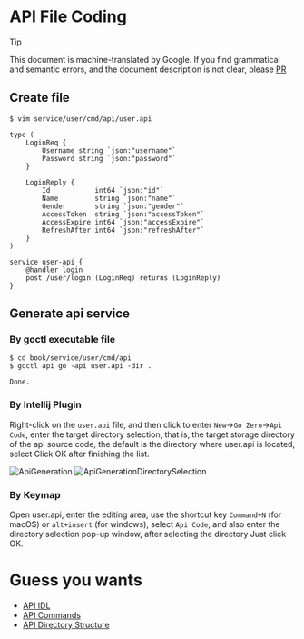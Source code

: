 # API File Coding

> [!TIP]
> This document is machine-translated by Google. If you find grammatical and semantic errors, and the document description is not clear, please [PR](doc-contibute.md)

## Create file
```shell
$ vim service/user/cmd/api/user.api  
```
```text
type (
    LoginReq {
        Username string `json:"username"`
        Password string `json:"password"`
    }

    LoginReply {
        Id           int64 `json:"id"`
        Name         string `json:"name"`
        Gender       string `json:"gender"`
        AccessToken  string `json:"accessToken"`
        AccessExpire int64 `json:"accessExpire"`
        RefreshAfter int64 `json:"refreshAfter"`
    }
)

service user-api {
    @handler login
    post /user/login (LoginReq) returns (LoginReply)
}
```
## Generate api service
### By goctl executable file

```shell
$ cd book/service/user/cmd/api
$ goctl api go -api user.api -dir . 
```
```text
Done.
```

### By Intellij Plugin

Right-click on the `user.api` file, and then click to enter `New`->`Go Zero`->`Api Code`, enter the target directory selection, that is, the target storage directory of the api source code, the default is the directory where user.api is located, select Click OK after finishing the list.

![ApiGeneration](https://zeromicro.github.io/go-zero-pages/resource/goctl-api.png)
![ApiGenerationDirectorySelection](https://zeromicro.github.io/go-zero-pages/resource/goctl-api-select.png)

### By Keymap

Open user.api, enter the editing area, use the shortcut key `Command+N` (for macOS) or `alt+insert` (for windows), select `Api Code`, and also enter the directory selection pop-up window, after selecting the directory Just click OK.

# Guess you wants
* [API IDL](api-grammar.md)
* [API Commands](goctl-api.md)
* [API Directory Structure](api-dir.md)